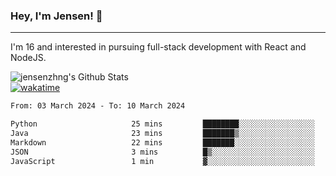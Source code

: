 ### Hey, I'm Jensen! 👋

---

I'm 16 and interested in pursuing full-stack development with React and NodeJS.

![jensenzhng's Github Stats](https://github-readme-stats.vercel.app/api?username=jensenzhng&theme=dark&show_icons=true&count_private=true)
<br />
[![wakatime](https://wakatime.com/badge/user/cbfc263d-3611-4e36-8278-8fad45fe3f62.svg)](https://wakatime.com/@cbfc263d-3611-4e36-8278-8fad45fe3f62)

<!--START_SECTION:waka-->

```txt
From: 03 March 2024 - To: 10 March 2024

Python                     25 mins         ████████░░░░░░░░░░░░░░░░░   32.49 %
Java                       23 mins         ███████▒░░░░░░░░░░░░░░░░░   29.46 %
Markdown                   22 mins         ███████░░░░░░░░░░░░░░░░░░   27.70 %
JSON                       3 mins          █▒░░░░░░░░░░░░░░░░░░░░░░░   04.86 %
JavaScript                 1 min           ▓░░░░░░░░░░░░░░░░░░░░░░░░   02.13 %
```

<!--END_SECTION:waka-->
